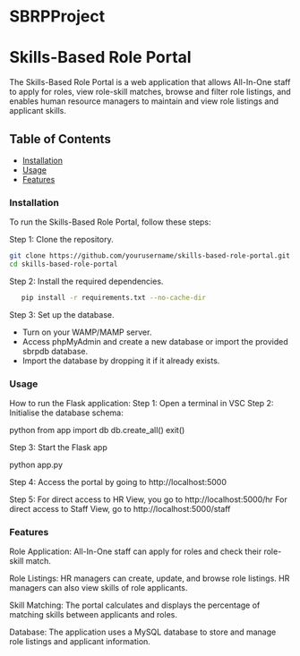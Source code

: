 # SBRPProject

# Skills-Based Role Portal

The Skills-Based Role Portal is a web application that allows All-In-One staff to apply for roles, view role-skill matches, browse and filter role listings, and enables human resource managers to maintain and view role listings and applicant skills.

## Table of Contents

- [Installation](#installation)
- [Usage](#usage)
- [Features](#features)

### Installation

To run the Skills-Based Role Portal, follow these steps:

Step 1: Clone the repository.

   ```bash
   git clone https://github.com/yourusername/skills-based-role-portal.git
   cd skills-based-role-portal
   ```
Step 2: Install the required dependencies.
```bash
   pip install -r requirements.txt --no-cache-dir
```
Step 3: Set up the database.
- Turn on your WAMP/MAMP server. 
- Access phpMyAdmin and create a new database or import the provided sbrpdb database.
- Import the database by dropping it if it already exists.
   


### Usage 

How to run the Flask application:
Step 1: Open a terminal in VSC
Step 2: Initialise the database schema: 

python
from app import db
db.create_all()
exit()

Step 3: Start the Flask app

python app.py

Step 4: Access the portal by going to http://localhost:5000

Step 5: For direct access to HR View, you go to http://localhost:5000/hr
For direct access to Staff View, go to http://localhost:5000/staff

### Features

Role Application: All-In-One staff can apply for roles and check their role-skill match.

Role Listings: HR managers can create, update, and browse role listings. HR managers can also view skills of role applicants. 

Skill Matching: The portal calculates and displays the percentage of matching skills between applicants and roles.

Database: The application uses a MySQL database to store and manage role listings and applicant information.




